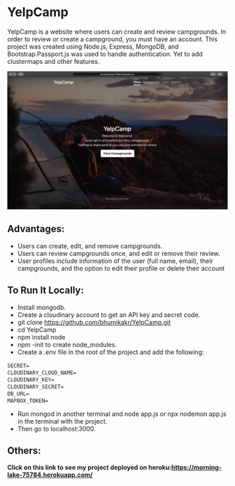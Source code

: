 # YelpCamp

YelpCamp is a website where users can create and review campgrounds.
In order to review or create a campground, you must have an account.
This project was created using Node.js, Express, MongoDB, and Bootstrap.Passport.js was used to handle authentication. 
Yet to add clustermaps and other features.

![app demo](yelpcamp.gif)


## Advantages:

- Users can create, edit, and remove campgrounds.
- Users can review campgrounds once, and edit or remove their review.
- User profiles include information of the user (full name, email), their campgrounds, and the option to edit their profile or delete their account


## To Run It Locally:
- Install mongodb.
- Create a cloudinary account to get an API key and secret code.
- git clone https://github.com/bhumikakr/YelpCamp.git
- cd YelpCamp
- npm install node
- npm -init to create node_modules.
- Create a .env file in the root of the project and add the following:

```
SECRET=
CLOUDINARY_CLOUD_NAME= 
CLOUDINARY_KEY= 
CLOUDINARY_SECRET=
DB_URL=
MAPBOX_TOKEN=
```
- Run mongod in another terminal and node app.js or npx nodemon app.js in the terminal with the project.
- Then go to localhost:3000.
 
## Others:
 
 **Click on this link to see my project deployed on heroku:https://morning-lake-75784.herokuapp.com/**
